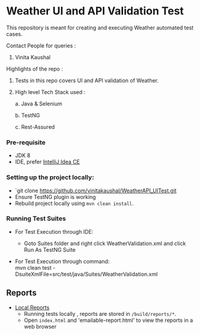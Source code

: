 # Weather UI and API Validation Test

This repository is meant for creating and executing Weather automated test cases.

Contact People for queries :

1. Vinita Kaushal

Highlights of the repo :

1. Tests in this repo covers UI and API validation of Weather.
2. High level Tech Stack used :

    a. Java & Selenium
    
    b. TestNG
    
    c. Rest-Assured

### Pre-requisite
* JDK 8
* IDE, prefer [IntelliJ Idea CE](https://www.jetbrains.com/idea/download/download-thanks.html?platform=mac&code=IIC)


### Setting up the project locally:
* `git clone https://github.com/vinitakaushal/WeatherAPI_UITest.git
* Ensure TestNG plugin is working
* Rebuild project locally using `mvn clean install`.


### Running Test Suites
* For Test Execution through IDE:
	- Goto Suites folder and right click WeatherValidation.xml and click Run As TestNG Suite
  
* For Test Execution through command:  
mvn clean test -DsuiteXmlFile=src/test/java/Suites/WeatherValidation.xml

## Reports
* <u>Local Reports</u>
    * Running tests locally , reports are stored in `/build/reports/*`.
    * Open `index.html` and 'emailable-report.html' to view the reports in a web browser 